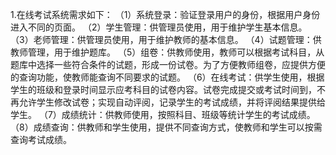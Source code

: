 1.在线考试系统需求如下：
（1）系统登录：验证登录用户的身份，根据用户身份进入不同的页面。
（2）学生管理：供管理员使用，用于维护学生基本信息。
（3）老师管理：供管理员使用，用于维护教师的基本信息。
（4）试题管理：供教师管理，用于维护题库。
（5）组卷：供教师使用，教师可以根据考试科目，从题库中选择一些符合条件的试题，形成一份试卷。为了方便教师组卷，应提供方便的查询功能，使教师能查询不同要求的试题。
（6）在线考试：供学生使用，根据学生的班级和登录时间显示应考科目的试卷内容。试卷完成提交或考试时间到，不再允许学生修改试卷；实现自动评阅，记录学生的考试成绩，并将评阅结果提供给学生。
（7）成绩统计：供教师使用，按照科目、班级等统计学生的考试成绩。
（8）成绩查询：供教师和学生使用，提供不同查询方式，使教师和学生可以按需查询考试成绩。
